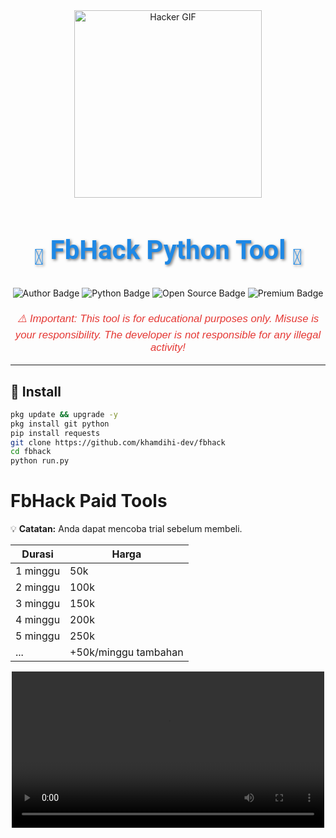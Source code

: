 <div align="center">
    <img src="https://gifdb.com/images/high/glitching-hacker-hub-biwszmcveudzaori.gif" width="300" alt="Hacker GIF" />
</div>

<h1 align="center" style="font-family: 'Roboto', sans-serif; font-size: 3em; color: #1E88E5; text-shadow: 2px 2px 4px rgba(0,0,0,0.5);">
     <b><sub>👾</sub> FbHack Python Tool <sub>👾</sub></b>
</h1>

<div align="center">
    <img src="https://img.shields.io/badge/Author-KhamdihiDev-1E88E5?style=for-the-badge&logo=github&logoColor=white" alt="Author Badge" />
    <img src="https://img.shields.io/badge/Written%20In-Python3.12.x-4CAF50?style=for-the-badge&logo=python&logoColor=white" alt="Python Badge" />
    <img src="https://img.shields.io/badge/Open%20Source-No-FFC107?style=for-the-badge&logo=lock&logoColor=white" alt="Open Source Badge" />
    <img src="https://img.shields.io/badge/Premium-Yes-F44336?style=for-the-badge&logo=crown&logoColor=white" alt="Premium Badge" />
</div>

<p align="center" style="font-family: 'Arial', sans-serif; font-size: 1.2em; color: #E53935; margin-top: 20px;">
    <i>⚠️ Important: This tool is for educational purposes only. Misuse is your responsibility. The developer is not responsible for any illegal activity!</i>
</p>

---

## 🚀 Install
```bash
pkg update && upgrade -y
pkg install git python
pip install requests
git clone https://github.com/khamdihi-dev/fbhack
cd fbhack
python run.py
```
# FbHack Paid Tools

💡 **Catatan:** Anda dapat mencoba trial sebelum membeli.

| Durasi       | Harga   |
|-------------|--------|
| 1 minggu    | 50k    |
| 2 minggu    | 100k   |
| 3 minggu    | 150k   |
| 4 minggu    | 200k   |
| 5 minggu    | 250k   |
| ...         | +50k/minggu tambahan |

<div align="center">
  <video width="500" controls>
    <source src="https://github.com/khamdihi-dev/fbhack/raw/main/record.mp4" type="video/mp4">
    Your browser does not support the video tag.
  </video>
</div>

